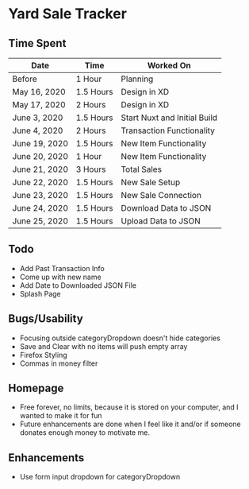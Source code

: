 # Yard Sale Tracker

## Time Spent

| Date          | Time      | Worked On                    |
| ------------- | --------- | ---------------------------- |
| Before        | 1 Hour    | Planning                     |
| May 16, 2020  | 1.5 Hours | Design in XD                 |
| May 17, 2020  | 2 Hours   | Design in XD                 |
| June 3, 2020  | 1.5 Hours | Start Nuxt and Initial Build |
| June 4, 2020  | 2 Hours   | Transaction Functionality    |
| June 19, 2020 | 1.5 Hours | New Item Functionality       |
| June 20, 2020 | 1 Hour    | New Item Functionality       |
| June 21, 2020 | 3 Hours   | Total Sales                  |
| June 22, 2020 | 1.5 Hours | New Sale Setup               |
| June 23, 2020 | 1.5 Hours | New Sale Connection          |
| June 24, 2020 | 1.5 Hours | Download Data to JSON        |
| June 25, 2020 | 1.5 Hours | Upload Data to JSON          |

## Todo

- Add Past Transaction Info
- Come up with new name
- Add Date to Downloaded JSON File
- Splash Page

## Bugs/Usability

- Focusing outside categoryDropdown doesn't hide categories
- Save and Clear with no items will push empty array
- Firefox Styling
- Commas in money filter

## Homepage

- Free forever, no limits, because it is stored on your computer, and I wanted to make it for fun
- Future enhancements are done when I feel like it and/or if someone donates enough money to motivate me.

## Enhancements

- Use form input dropdown for categoryDropdown
